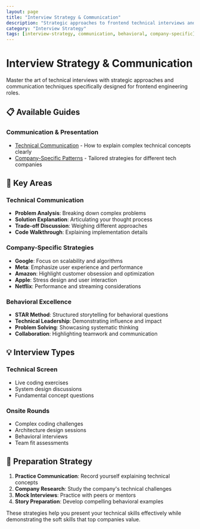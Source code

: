 ```yaml
---
layout: page
title: "Interview Strategy & Communication"
description: "Strategic approaches to frontend technical interviews and effective communication techniques"
category: "Interview Strategy"
tags: [interview-strategy, communication, behavioral, company-specific]
---
```


# Interview Strategy & Communication

Master the art of technical interviews with strategic approaches and communication techniques specifically designed for frontend engineering roles.

## 📋 Available Guides

### Communication & Presentation
- [Technical Communication](technical-communication.md) - How to explain complex technical concepts clearly
- [Company-Specific Patterns](company-specific-patterns.md) - Tailored strategies for different tech companies

## 🎯 Key Areas

### Technical Communication
- **Problem Analysis**: Breaking down complex problems
- **Solution Explanation**: Articulating your thought process
- **Trade-off Discussion**: Weighing different approaches
- **Code Walkthrough**: Explaining implementation details

### Company-Specific Strategies
- **Google**: Focus on scalability and algorithms
- **Meta**: Emphasize user experience and performance
- **Amazon**: Highlight customer obsession and optimization
- **Apple**: Stress design and user interaction
- **Netflix**: Performance and streaming considerations

### Behavioral Excellence
- **STAR Method**: Structured storytelling for behavioral questions
- **Technical Leadership**: Demonstrating influence and impact
- **Problem Solving**: Showcasing systematic thinking
- **Collaboration**: Highlighting teamwork and communication

## 💡 Interview Types

### Technical Screen
- Live coding exercises
- System design discussions
- Fundamental concept questions

### Onsite Rounds
- Complex coding challenges
- Architecture design sessions
- Behavioral interviews
- Team fit assessments

## 🚀 Preparation Strategy

1. **Practice Communication**: Record yourself explaining technical concepts
2. **Company Research**: Study the company's technical challenges
3. **Mock Interviews**: Practice with peers or mentors
4. **Story Preparation**: Develop compelling behavioral examples

These strategies help you present your technical skills effectively while demonstrating the soft skills that top companies value.